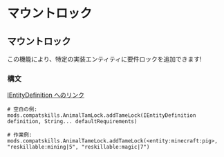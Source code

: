 # マウントロック

## マウントロック

この機能により、特定の実装エンティティに要件ロックを追加できます!

### 構文

[IEntityDefinition へのリンク](/Vanilla/Entities/IEntityDefinition/)

    # 空白の例:
    mods.compatskills.AnimalTamLock.addTameLock(IEntityDefinition definition, String... defaultRequirements)
    
    # 作業例:
    mods.compatskills.AnimalTameLock.addTameLock(<entity:minecraft:pig>, "reskillable:mining|5", "reskillable:magic|7")